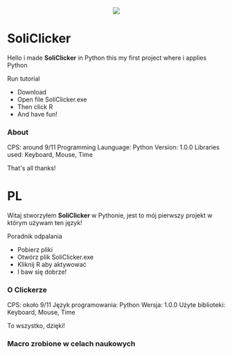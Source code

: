 <center>
  <img src="https://wakatime.com/badge/github/SolindekDev/SoliClicker.svg">
 </center>

# SoliClicker

Hello i made **SoliClicker** in Python this my first project where i applies Python

Run tutorial

* Download
* Open file SoliClicker.exe
* Then click R 
* And have fun!

### About

CPS: around 9/11
Programming Launguage: Python
Version: 1.0.0
Libraries used: Keyboard, Mouse, Time

That's all thanks!

# PL

Witaj stworzyłem **SoliClicker** w Pythonie, jest to mój pierwszy projekt w którym używam ten język!

Poradnik odpalania

* Pobierz pliki
* Otwórz plik SoliClicker.exe
* Kliknij R aby aktywować
* I baw się dobrze!

### O Clickerze

CPS: około 9/11
Język programowania: Python
Wersja: 1.0.0
Użyte biblioteki: Keyboard, Mouse, Time

To wszystko, dzięki!

### Macro zrobione w celach naukowych
